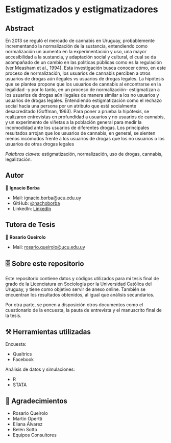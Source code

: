 
# Estigmatizados y estigmatizadores

## Abstract

En 2013 se reguló el mercado de cannabis  en Uruguay, probablemente incrementando la normalización de la sustancia, entendiendo como normalización un aumento en la experimentación y uso, una mayor accesibilidad a la sustancia, y adaptación social y cultural, el cual se da acompañado de un cambio en las políticas públicas como es la regulación (ver Measham et al., 1994). Esta investigación busca conocer cómo, en este proceso de normalización,  los usuarios de cannabis perciben a otros usuarios de drogas aún ilegales vs usuarios de drogas legales. La hipótesis que se plantea propone que los usuarios de cannabis al encontrarse en la legalidad -y por lo tanto, en un proceso de normalización- estigmatizan a los usuarios de drogas aún ilegales de manera similar a los no usuarios y usuarios de drogas legales. Entendiendo estigmatización como el rechazo social hacia una persona por un atributo que está socialmente desacreditado (Goffman, 1963). Para poner a prueba la hipótesis, se realizaron entrevistas en profundidad a usuarios y no usuarios de cannabis, y un experimento de viñetas a la población general para medir la incomodidad ante los usuarios de diferentes drogas. Los principales resultados arrojan que los usuarios de cannabis, en general, se sienten menos incómodos frente a los usuarios de drogas que los no usuarios o los usuarios de otras drogas legales

*Palabras claves:* estigmatización, normalización, uso de drogas, cannabis, legalización.

## Autor

👤 **Ignacio Borba**

- Mail: <ignacio.borba@ucu.edu.uy>
- GitHub: [@nachoborba](https://github.com/nachoborba)
- LinkedIn: [LinkedIn](https://www.linkedin.com/in/ignacio-borba-18250b170/)

## Tutora de Tesis

👤 **Rosario Queirolo**

- Mail: <rosario.queirolo@ucu.edu.uy>

## 🗄️ Sobre este repositorio

Este repositorio contiene datos y códigos utilizados para mi tesis final de grado de la Licenciatura en Sociología por la Universidad Católica del Uruguay, y tiene como objetivo servir de anexo online. También se encuentran los resultados obtenidos, al igual que análisis secundarios. 

Por otra parte, se ponen a disposición otros documentos como el cuestionario de la encuesta, la pauta de entrevista y el manuscrito final de la tesis.

## ⚒️ Herramientas utilizadas

Encuesta:
- Qualtrics
- Facebook

Análisis de datos y simulaciones:
- R
- STATA

## 🙏 Agradecimientos

- Rosario Queirolo
- Martín Opertti
- Eliana Álvarez
- Belén Sotto
- Equipos Consultores

